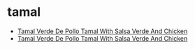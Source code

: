 # tamal

 * [Tamal Verde De Pollo Tamal With Salsa Verde And Chicken](../../index/t/tamal-verde-de-pollo-tamal-with-salsa-verde-and-chicken-51110620.json)
 * [Tamal Verde De Pollo Tamal With Salsa Verde And Chicken](../../index/t/tamal-verde-de-pollo-tamal-with-salsa-verde-and-chicken-51110620.json)
